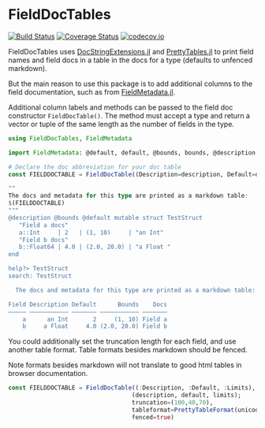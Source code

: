 # FieldDocTables

[![Build Status](https://travis-ci.org/rafaqz/FieldDocTables.jl.svg?branch=master)](https://travis-ci.org/rafaqz/FieldDocTables.jl)
[![Coverage Status](https://coveralls.io/repos/rafaqz/FieldDocTables.jl/badge.svg?branch=master&service=github)](https://coveralls.io/github/rafaqz/FieldDocTables.jl?branch=master)
[![codecov.io](http://codecov.io/github/rafaqz/FieldDocTables.jl/coverage.svg?branch=master)](http://codecov.io/github/rafaqz/FieldDocTables.jl?branch=master)

FieldDocTables uses [DocStringExtensions.jl](https://github.com/JuliaDocs/DocStringExtensions.jl)
and [PrettyTables.jl](https://github.com/ronisbr/PrettyTables.jl) to print field names and field
docs in a table in the docs for a type (defaults to unfenced markdown).

But the main reason to use this package is to add additional columns to the
field documentation, such as from [FieldMetadata.jl](https://github.com/rafaqz/FieldMetadata.jl).

Additional column labels and methods can be passed to the field doc
constructor `FieldDocTable()`. The method must accept a type and return a
vector or tuple of the same length as the number of fields in the type.

```julia
using FieldDocTables, FieldMetadata

import FieldMetadata: @default, default, @bounds, bounds, @description, description

# Declare the doc abbreviation for your doc table
const FIELDDOCTABLE = FieldDocTable((Description=description, Default=default, Bounds=bounds))

""
The docs and metadata for this type are printed as a markdown table:
$(FIELDDOCTABLE)
"""
@description @bounds @default mutable struct TestStruct
   "Field a docs"
   a::Int     | 2   | (1, 10)     | "an Int"
   "Field b docs"
   b::Float64 | 4.0 | (2.0, 20.0) | "a Float "
end

help?> TestStruct
search: TestStruct

  The docs and metadata for this type are printed as a markdown table:

Field Description Default      Bounds    Docs
––––– ––––––––––– ––––––– ––––––––––– –––––––
    a      an Int       2     (1, 10) Field a
    b     a Float     4.0 (2.0, 20.0) Field b
```

You could additionally set the truncation length for each field, and use another
table format. Table formats besides markdown should be fenced.

Note formats besides markdown will not translate to good html tables in browser documentation.

```julia
const FIELDDOCTABLE = FieldDocTable((:Description, :Default, :Limits),
                                   (description, default, limits);
                                   truncation=(100,40,70),
                                   tableformat=PrettyTableFormat(unicode_rounded),
                                   fenced=true)


```

